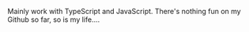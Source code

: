 Mainly work with TypeScript and JavaScript. There's nothing fun on my Github so far, so is my life....
